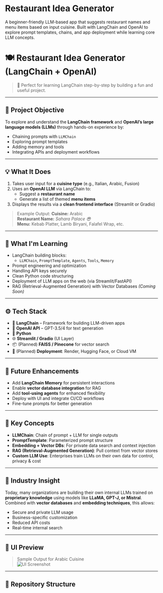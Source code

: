 # Restaurant Idea Generator 
A beginner-friendly LLM-based app that suggests restaurant names and menu items based on input cuisine. Built with LangChain and OpenAI to explore prompt templates, chains, and app deployment while learning core LLM concepts.

# 🍽️ Restaurant Idea Generator (LangChain + OpenAI)

> 🚀 Perfect for learning LangChain step-by-step by building a fun and useful project.

---

## 📌 Project Objective

To explore and understand the **LangChain framework** and **OpenAI’s large language models (LLMs)** through hands-on experience by:

- Chaining prompts with `LLMChain`
- Exploring prompt templates
- Adding memory and tools
- Integrating APIs and deployment workflows

---

## 💡 What It Does

1. Takes user input for a **cuisine type** (e.g., Italian, Arabic, Fusion)
2. Uses an **OpenAI LLM** via LangChain to:
   - Suggest a **restaurant name**
   - Generate a list of themed **menu items**
3. Displays the results via a **clean frontend interface** (Streamlit or Gradio)

> Example Output:
> **Cuisine:** Arabic  
> **Restaurant Name:** *Sahara Palace 😎*  
> **Menu:** Kebab Platter, Lamb Biryani, Falafel Wrap, etc.

---

## 🧠 What I'm Learning

- LangChain building blocks:
  - `LLMChain`, `PromptTemplate`, `Agents`, `Tools`, `Memory`
- Prompt engineering and optimization
- Handling API keys securely
- Clean Python code structuring
- Deployment of LLM apps on the web (via Streamlit/FastAPI)
- RAG (Retrieval-Augmented Generation) with Vector Databases *(Coming Soon)*

---

## ⚙️ Tech Stack

- 🧠 **LangChain** – Framework for building LLM-driven apps
- 🤖 **OpenAI API** – GPT-3.5/4 for text generation
- 🐍 **Python**
- 🌐 **Streamlit / Gradio** (UI Layer)
- 📦 (Planned) **FAISS / Pinecone** for vector search
- 🚀 (Planned) **Deployment**: Render, Hugging Face, or Cloud VM

---

## 🧭 Future Enhancements

- Add **LangChain Memory** for persistent interactions
- Enable **vector database integration** for RAG
- Add **tool-using agents** for enhanced flexibility
- Deploy with UI and integrate CI/CD workflows
- Fine-tune prompts for better generation

---

## 🧩 Key Concepts

- **LLMChain**: Chain of prompt + LLM for single outputs
- **PromptTemplate**: Parameterized prompt structure
- **Embedding + Vector DBs**: For private data search and context injection
- **RAG (Retrieval-Augmented Generation)**: Pull context from vector stores
- **Custom LLM Use**: Enterprises train LLMs on their own data for control, privacy & cost

---

## 🧠 Industry Insight

Today, many organizations are building their own internal LLMs trained on **proprietary knowledge** using models like **LLaMA, GPT-J, or Mistral**. Combined with **vector databases** and **embedding techniques**, this allows:

- Secure and private LLM usage
- Business-specific customization
- Reduced API costs
- Real-time internal search

---

## 📸 UI Preview

> Sample Output for Arabic Cuisine  
> ![UI Screenshot](path/to/screenshot.png)

---

## 📁 Repository Structure

